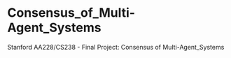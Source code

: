 # Consensus_of_Multi-Agent_Systems
Stanford AA228/CS238 - Final Project: Consensus of Multi-Agent_Systems
